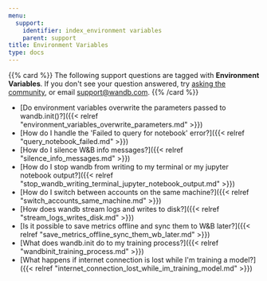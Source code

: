 ```yaml
---
menu:
  support:
    identifier: index_environment variables
    parent: support
title: Environment Variables
type: docs
---
```


{{% card %}}
The following support questions are tagged with <b>Environment Variables</b>. If you don't see 
your question answered, try [asking the community](https://community.wandb.ai/), 
or email [support@wandb.com](mailto:support@wandb.com).
{{% /card %}}

- [Do environment variables overwrite the parameters passed to wandb.init()?]({{< relref "environment_variables_overwrite_parameters.md" >}})
- [How do I handle the 'Failed to query for notebook' error?]({{< relref "query_notebook_failed.md" >}})
- [How do I silence W&B info messages?]({{< relref "silence_info_messages.md" >}})
- [How do I stop wandb from writing to my terminal or my jupyter notebook output?]({{< relref "stop_wandb_writing_terminal_jupyter_notebook_output.md" >}})
- [How do I switch between accounts on the same machine?]({{< relref "switch_accounts_same_machine.md" >}})
- [How does wandb stream logs and writes to disk?]({{< relref "stream_logs_writes_disk.md" >}})
- [Is it possible to save metrics offline and sync them to W&B later?]({{< relref "save_metrics_offline_sync_them_wb_later.md" >}})
- [What does wandb.init do to my training process?]({{< relref "wandbinit_training_process.md" >}})
- [What happens if internet connection is lost while I'm training a model?]({{< relref "internet_connection_lost_while_im_training_model.md" >}})